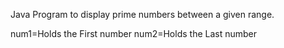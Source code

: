 Java Program to display prime numbers between a given range.

num1=Holds the First number
num2=Holds the Last number